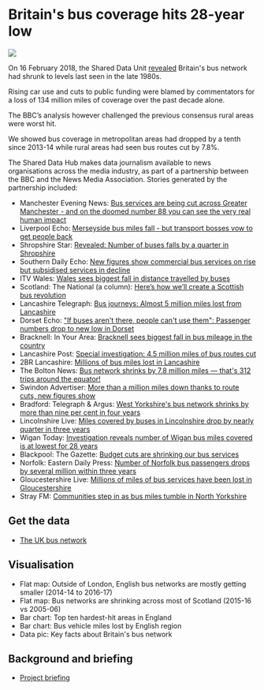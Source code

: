 # Britain's bus coverage hits 28-year low

![](https://ichef.bbci.co.uk/news/624/cpsprodpb/276E/production/_100049001_london_bus_large-nc.png)

On 16 February 2018, the Shared Data Unit [revealed](http://www.bbc.co.uk/news/uk-england-42749973) Britain's bus network had shrunk to levels last seen in the late 1980s.

Rising car use and cuts to public funding were blamed by commentators for a loss of 134 million miles of coverage over the past decade alone.

The BBC’s analysis however challenged the previous consensus rural areas were worst hit.

We showed bus coverage in metropolitan areas had dropped by a tenth since 2013-14 while rural areas had seen bus routes cut by 7.8%.

The Shared Data Hub makes data journalism available to news organisations across the media industry, as part of a partnership between the BBC and the News Media Association. Stories generated by the partnership included:

* Manchester Evening News: [Bus services are being cut across Greater Manchester - and on the doomed number 88 you can see the very real human impact](https://www.manchestereveningnews.co.uk/news/greater-manchester-news/bus-services-being-cut-across-14296465)
* Liverpool Echo: [Merseyside bus miles fall - but transport bosses vow to get people back](https://www.liverpoolecho.co.uk/news/liverpool-news/merseyside-bus-miles-fall-transport-14296519)
* Shropshire Star: [Revealed: Number of buses falls by a quarter in Shropshire](https://www.shropshirestar.com/news/local-hubs/bridgnorth/2018/02/16/dramatic-bus-route-drop-in-shropshire/#B9XG8bILxDv44eZj.99)
* Southern Daily Echo: [New figures show commercial bus services on rise but subsidised services in decline](http://www.dailyecho.co.uk/news/15998768.Commercial_buses_on_increase_but_subsidised_journeys_fall/)
* ITV Wales: [Wales sees biggest fall in distance travelled by buses](https://www.itv.com/news/wales/2018-02-16/wales-sees-biggest-fall-in-distance-travelled-by-buses/)
* Scotland: The National (a column): [Here’s how we’ll create a Scottish bus revolution](http://www.thenational.scot/news/15998029.Here___s_how_we___ll_create_a_Scottish_bus_revolution/)
* Lancashire Telegraph: [Bus journeys: Almost 5 million miles lost from Lancashire](http://www.lancashiretelegraph.co.uk/news/blackburn/15998134.Bus_journeys__Almost_5_million_miles_lost_from_Lancashire/)
* Dorset Echo: ["If buses aren't there, people can't use them": Passenger numbers drop to new low in Dorset](http://www.dorsetecho.co.uk/news/15998144.if-buses-arent-there-people-cant-use-them-passenger-numbers-drop-to-new-low-in-dorset/)
* Bracknell: In Your Area: [Bracknell sees biggest fall in bus mileage in the country](https://www.inyourarea.co.uk/news/bracknell-sees-biggest-fall-in-bus-mileage-in-the-country/)
* Lancashire Post: [Special investigation: 4.5 million miles of bus routes cut](https://www.lep.co.uk/news/transport/special-investigation-4-5-million-miles-of-bus-routes-cut-1-9019440)
* 2BR Lancashire: [Millions of bus miles lost in Lancashire](https://www.2br.co.uk/news/local-news/2505803/millions-of-bus-miles-lost-in-lancashire/)
* The Bolton News: [Bus network shrinks by 7.8 million miles — that's 312 trips around the equator!](http://www.theboltonnews.co.uk/news/15998819.Bus_network_shrinks_by_7_8_million_miles_____that__39_s_312_trips_around_the_equator_/)
* Swindon Advertiser: [More than a million miles down thanks to route cuts, new figures show](http://www.swindonadvertiser.co.uk/news/15998836.More_than_a_million_miles_down_thanks_to_route_cuts__new_figures_show/)
* Bradford: Telegraph & Argus: [West Yorkshire's bus network shrinks by more than nine per cent in four years](http://www.thetelegraphandargus.co.uk/news/15997973.West_Yorkshire_s_bus_network_shrinks_by_more_than_nine_per_cent_in_four_years/)
* Lincolnshire Live: [Miles covered by buses in Lincolnshire drop by nearly quarter in three years](https://www.lincolnshirelive.co.uk/news/local-news/buses-necessity-miles-covered-drop-1222036)
* Wigan Today: [Investigation reveals number of Wigan bus miles covered is at lowest for 28 years](https://www.wigantoday.net/news/transport/investigation-reveals-number-of-wigan-bus-miles-covered-is-at-lowest-for-28-years-1-9019857)
* Blackpool: The Gazette: [Budget cuts are shrinking our bus services](https://www.blackpoolgazette.co.uk/news/budget-cuts-are-shrinking-our-bus-services-1-9019874)
* Norfolk: Eastern Daily Press: [Number of Norfolk bus passengers drops by several million within three years](http://www.edp24.co.uk/news/environment/millions-fewer-bus-journeys-in-norfolk-suffolk-cambridgeshire-1-5396920)
* Gloucestershire Live: [Millions of miles of bus services have been lost in Gloucestershire](https://www.gloucestershirelive.co.uk/news/millions-miles-bus-services-been-1220461)
* Stray FM: [Communities step in as bus miles tumble in North Yorkshire](https://www.strayfm.com/news/local-news/2505337/communities-step-in-as-bus-miles-tumble-in-north-yorkshire/)


## Get the data

* [The UK bus network](https://docs.google.com/spreadsheets/d/1tMtv6rXoCzqKUrE4QjqAYAMOY_vyoAMstYlqF8B9NSg/edit#gid=1620295777)

## Visualisation

* Flat map: Outside of London, English bus networks are mostly getting smaller (2014-14 to 2016-17) 
* Flat map: Bus networks are shrinking across most of Scotland (2015-16 vs 2005-06)
* Bar chart: Top ten hardest-hit areas in England
* Bar chart: Bus vehicle miles lost by English region
* Data pic: Key facts about Britain's bus network

## Background and briefing

* [Project briefing](https://docs.google.com/document/d/1CEcTMcso5PpOwbEPRmVbpsiekearafw-zX4ctv-V-oA/edit#heading=h.z6ne0og04bp5)
